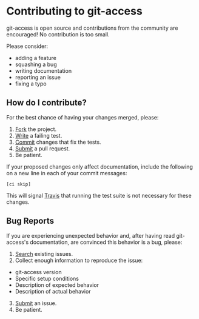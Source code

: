 # Contributing to git-access

git-access is open source and contributions from the community are encouraged!
No contribution is too small.

Please consider:

* adding a feature
* squashing a bug
* writing documentation
* reporting an issue
* fixing a typo

## How do I contribute?

For the best chance of having your changes merged, please:

1. [Fork](https://github.com/collectiveidea/git-access/fork) the project.
2. [Write](http://en.wikipedia.org/wiki/Test-driven_development) a failing test.
3. [Commit](http://tbaggery.com/2008/04/19/a-note-about-git-commit-messages.html) changes that fix the tests.
4. [Submit](https://github.com/collectiveidea/git-access/pulls) a pull request.
5. Be patient.

If your proposed changes only affect documentation, include the following on a
new line in each of your commit messages:

```
[ci skip]
```

This will signal [Travis](https://travis-ci.org) that running the test suite is
not necessary for these changes.

## Bug Reports

If you are experiencing unexpected behavior and, after having read git-access's
documentation, are convinced this behavior is a bug, please:

1. [Search](https://github.com/collectiveidea/git-access/issues) existing issues.
2. Collect enough information to reproduce the issue:
  * git-access version
  * Specific setup conditions
  * Description of expected behavior
  * Description of actual behavior
3. [Submit](https://github.com/collectiveidea/git-access/issues/new) an issue.
4. Be patient.
